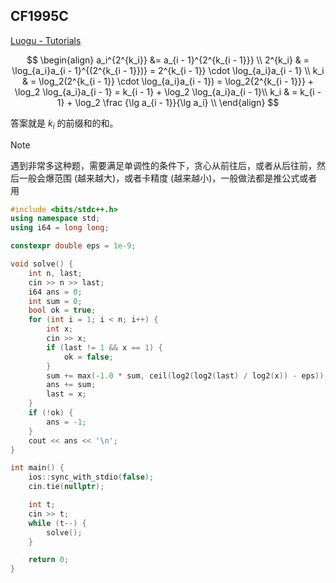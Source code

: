 

## CF1995C

[Luogu - Tutorials](https://www.luogu.com.cn/problem/solution/CF1995C) 

$$
\begin{align}
a_i^{2^{k_i}} &= a_{i - 1}^{2^{k_{i - 1}}} \\
2^{k_i} & = \log_{a_i}a_{i - 1}^{(2^{k_{i - 1}})} = 2^{k_{i - 1}} \cdot \log_{a_i}a_{i - 1} \\
k_i & = \log_2(2^{k_{i - 1}} \cdot \log_{a_i}a_{i - 1}) = \log_2{2^{k_{i - 1}}} + \log_2 \log_{a_i}a_{i - 1} = k_{i - 1} + \log_2 \log_{a_i}a_{i - 1}\\
k_i & = k_{i - 1} + \log_2 \frac {\lg a_{i - 1}}{\lg a_i} \\
\end{align}
$$

答案就是 $k_i$ 的前缀和的和。

> [!NOTE]
> 遇到非常多这种题，需要满足单调性的条件下，贪心从前往后，或者从后往前，然后一般会爆范围 (越来越大)，或者卡精度 (越来越小)，一般做法都是推公式或者用

```cpp
#include <bits/stdc++.h>
using namespace std;
using i64 = long long;

constexpr double eps = 1e-9;

void solve() {
    int n, last;
    cin >> n >> last;
    i64 ans = 0;
    int sum = 0;
    bool ok = true;
    for (int i = 1; i < n; i++) {
        int x;
        cin >> x;
        if (last != 1 && x == 1) {
            ok = false;
        }
        sum += max(-1.0 * sum, ceil(log2(log2(last) / log2(x)) - eps)); // why -1.0 * sum, why - eps ??
        ans += sum;
        last = x;
    }
    if (!ok) {
        ans = -1;
    }
    cout << ans << '\n';
}

int main() {
    ios::sync_with_stdio(false);
    cin.tie(nullptr);

    int t;
    cin >> t;
    while (t--) {
        solve();
    }

    return 0;
}
```